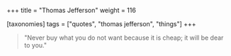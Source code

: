 +++
title = "Thomas Jefferson"
weight = 116

[taxonomies]
tags = ["quotes", "thomas jefferson", "things"]
+++

> "Never buy what you do not want because it is cheap; it will be dear to
> you."
